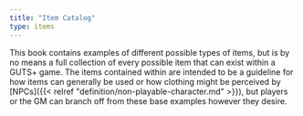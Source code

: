 ```yaml
---
title: "Item Catalog"
type: items
---
```

This book contains examples of different possible types of items, but is by no means a full collection of every possible item that can exist within a GUTS+ game. The items contained within are intended to be a guideline for how items can generally be used or how clothing might be perceived by [NPCs]({{< relref "definition/non-playable-character.md" >}}), but players or the GM can branch off from these base examples however they desire.
